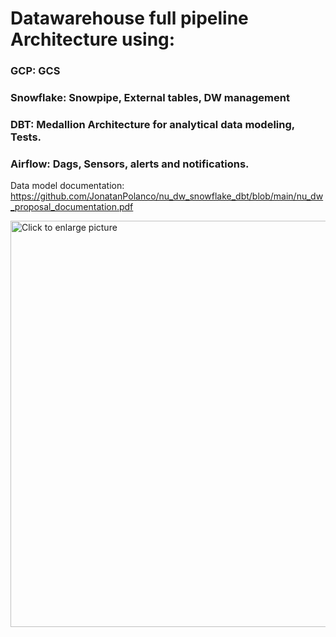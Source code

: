 # Datawarehouse full pipeline Architecture using:
### GCP: GCS
### Snowflake: Snowpipe, External tables, DW management
### DBT: Medallion Architecture for analytical data modeling, Tests.
### Airflow: Dags, Sensors, alerts and notifications.

Data model documentation: https://github.com/JonatanPolanco/nu_dw_snowflake_dbt/blob/main/nu_dw_proposal_documentation.pdf

<a href="https://drive.google.com/uc?export=view&id=1L2EwFw9Rm5Bq9eXvcgQvggQySnu8jzVI"><img src="https://drive.google.com/uc?export=view&id=1L2EwFw9Rm5Bq9eXvcgQvggQySnu8jzVI" style="width: 650px; max-width: 100%; height: auto" title="Click to enlarge picture" />
